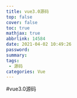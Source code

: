 ```yaml
---
title: vue3.0源码
top: false
cover: false
toc: true
mathjax: true
abbrlink: 14584
date: 2021-04-02 10:49:26
password:
summary:
tags:
 - 源码
categories: Vue
---
```

#vue3.0源码


